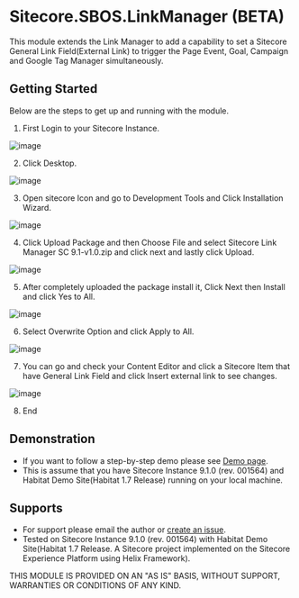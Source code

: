 # Sitecore.SBOS.LinkManager (BETA) 

This module extends the Link Manager to add a capability to set a Sitecore General Link Field(External Link) to trigger the Page Event, Goal, Campaign and Google Tag Manager simultaneously. 

## Getting Started
Below are the steps to get up and running with the module.

1. First Login to your Sitecore Instance.

![image](https://user-images.githubusercontent.com/34522951/52002267-87c98400-24fc-11e9-83a4-175cec45e933.png)

2. Click Desktop.

![image](https://user-images.githubusercontent.com/34522951/52002287-931caf80-24fc-11e9-9021-37345e7a2cca.png)

3. Open sitecore Icon and go to Development Tools and  Click Installation Wizard.

![image](https://user-images.githubusercontent.com/34522951/52002303-a0d23500-24fc-11e9-9319-4cad28ac0a8b.png)

4. Click Upload Package and then Choose File and select Sitecore Link Manager SC 9.1-v1.0.zip and click next and lastly click Upload.

![image](https://user-images.githubusercontent.com/34522951/52002333-af205100-24fc-11e9-8945-aa6ff36c02c9.png)

5. After completely uploaded the package install it, Click Next then Install and click Yes to All.

![image](https://user-images.githubusercontent.com/34522951/52002355-bd6e6d00-24fc-11e9-9357-facd1827ae14.png)

6. Select Overwrite Option and click Apply to All.

![image](https://user-images.githubusercontent.com/34522951/52002363-c7906b80-24fc-11e9-822c-e8dde5e94d15.png)

7. You can go and check your Content Editor and click a Sitecore Item that have General Link Field and click Insert external link to see changes.

![image](https://user-images.githubusercontent.com/34522951/52002394-d5de8780-24fc-11e9-93ed-02ef040798c2.png)

8. End

## Demonstration 
+ If you want to follow a step-by-step demo please see [Demo page](https://github.com/JairoSolutions/LinkManager/blob/master/Demo.md). 
+ This is assume that you have Sitecore Instance 9.1.0 (rev. 001564) and Habitat Demo Site(Habitat 1.7 Release) running on your local machine.

## Supports
+ For support please email the author or [create an issue](https://github.com/JairoSolutions/LinkManager/issues/new).
+ Tested on Sitecore Instance 9.1.0 (rev. 001564) with Habitat Demo Site(Habitat 1.7 Release. A Sitecore project implemented on the Sitecore Experience Platform using Helix Framework).

THIS MODULE IS PROVIDED ON AN "AS IS" BASIS, WITHOUT SUPPORT, WARRANTIES OR CONDITIONS OF ANY KIND.
